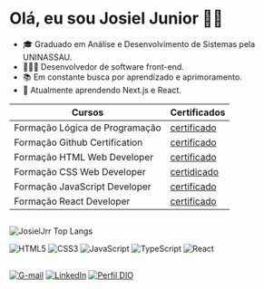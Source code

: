 # Olá, eu sou Josiel Junior ✌🏻

- 🎓 Graduado em Análise e Desenvolvimento de Sistemas pela UNINASSAU.
- 👨🏻‍💻 Desenvolvedor de software front-end.
- 📚 Em constante busca por aprendizado e aprimoramento.
- 🌱 Atualmente aprendendo Next.js e React.

| Cursos | Certificados |
|--------|--------------|
| Formação Lógica de Programação | [certificado](https://hermes.dio.me/certificates/BXGIQQHL.pdf) |
| Formação Github Certification | [certificado](https://hermes.dio.me/certificates/RLFXGTUO.pdf) |
| Formação HTML Web Developer | [certificado](https://hermes.dio.me/certificates/6CCBFBCF.pdf) |
| Formação CSS Web Developer | [certidicado](https://hermes.dio.me/certificates/ZGHUG5WV.pdf) |
| Formação JavaScript Developer | [certificado](https://hermes.dio.me/certificates/ZSXV1KZT.pdf) |
| Formação React Developer | [certificado](https://hermes.dio.me/certificates/5Y0WKA7I.pdf) | 

##

![JosielJrr Top Langs](https://github-readme-stats.vercel.app/api/top-langs/?username=JosielJrr&layout=compact&theme=dark)

![HTML5](https://img.shields.io/badge/HTML5-E34F26?style=for-the-badge&logo=html5&logoColor=white)
![CSS3](https://img.shields.io/badge/CSS3-1572B6?style=for-the-badge&logo=css3&logoColor=white)
![JavaScript](https://img.shields.io/badge/JavaScript-F7DF1E?style=for-the-badge&logo=javascript&logoColor=black)
![TypeScript](https://img.shields.io/badge/TypeScript-007ACC?style=for-the-badge&logo=typescript&logoColor=white)
![React](https://img.shields.io/badge/React-20232A?style=for-the-badge&logo=react&logoColor=61DAFB)
  
##

[![G-mail](https://img.shields.io/badge/Gmail-D14836?style=for-the-badge&logo=gmail&logoColor=white)](mailto:JosielJrr.dev@gmail.com)
[![LinkedIn](https://img.shields.io/badge/LinkedIn-0077B5?style=for-the-badge&logo=linkedin&logoColor=white)](https://www.linkedin.com/in/josiel-alves/)
[![Perfil DIO](https://img.shields.io/badge/-Meu%20Perfil%20na%20DIO-30A3DC?style=for-the-badge)](https://web.dio.me/users/josieljj100)
